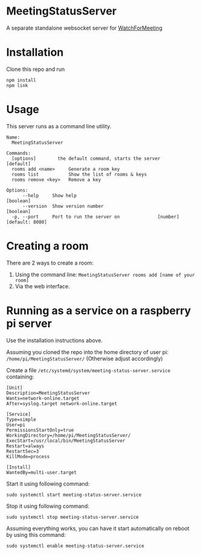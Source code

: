 # MeetingStatusServer
A separate standalone websocket server for [WatchForMeeting](https://github.com/asp55/WatchForMeeting)

# Installation
Clone this repo and run
```
npm install
npm link
```

# Usage
This server runs as a command line utility.

```
Name: 
  MeetingStatusServer

Commands:
  [options]        the default command, starts the server              [default]
  rooms add <name>     Generate a room key
  rooms list           Show the list of rooms & keys
  rooms remove <key>   Remove a key

Options:
      --help     Show help                                             [boolean]
      --version  Show version number                                   [boolean]
  -p, --port     Port to run the server on              [number] [default: 8080]
```

# Creating a room
There are 2 ways to create a room:
1) Using the command line: `MeetingStatusServer rooms add [name of your room]`
2) Via the web interface.

# Running as a service on a raspberry pi server

Use the installation instructions above.

Assuming you cloned the repo into the home directory of user pi: `/home/pi/MeetingStatusServer/` (Otherwise adjust accordingly)

Create a file `/etc/systemd/system/meeting-status-server.service` containing:

```
[Unit]
Description=MeetingStatusServer
Wants=network-online.target
After=syslog.target network-online.target

[Service]
Type=simple
User=pi
PermissionsStartOnly=true
WorkingDirectory=/home/pi/MeetingStatusServer/
ExecStart=/usr/local/bin/MeetingStatusServer
Restart=always
RestartSec=3
KillMode=process

[Install]
WantedBy=multi-user.target
```


Start it using following command:
```
sudo systemctl start meeting-status-server.service
```


Stop it using following command:
```
sudo systemctl stop meeting-status-server.service
```

Assuming everything works, you can have it start automatically on reboot by using this command:
```
sudo systemctl enable meeting-status-server.service
```